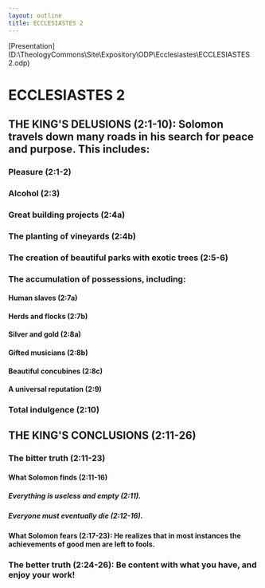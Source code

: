```yaml
---
layout: outline
title: ECCLESIASTES 2
---
```

[Presentation](D:\TheologyCommons\Site\Expository\ODP\Ecclesiastes\ECCLESIASTES 2.odp)
# ECCLESIASTES 2 
## THE KING\'S DELUSIONS (2:1-10): Solomon travels down many roads in his search for peace and purpose. This includes: 
###  Pleasure (2:1-2) 
###  Alcohol (2:3) 
###  Great building projects (2:4a) 
###  The planting of vineyards (2:4b) 
###  The creation of beautiful parks with exotic trees (2:5-6) 
###  The accumulation of possessions, including: 
####  Human slaves (2:7a) 
####  Herds and flocks (2:7b) 
####  Silver and gold (2:8a) 
####  Gifted musicians (2:8b) 
####  Beautiful concubines (2:8c) 
####  A universal reputation (2:9) 
###  Total indulgence (2:10) 
## THE KING\'S CONCLUSIONS (2:11-26) 
###  The bitter truth (2:11-23) 
####  What Solomon finds (2:11-16) 
#####  Everything is useless and empty (2:11). 
#####  Everyone must eventually die (2:12-16). 
####  What Solomon fears (2:17-23): He realizes that in most instances the achievements of good men are left to fools. 
###  The better truth (2:24-26): Be content with what you have, and enjoy your work! 
